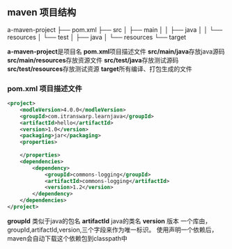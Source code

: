 

## maven 项目结构

a-maven-project
├── pom.xml
├── src
│   ├── main
│   │   ├── java
│   │   └── resources
│   └── test
│       ├── java
│       └── resources
└── target

**a-maven-project**是项目名
**pom.xml**项目描述文件
**src/main/java**存放java源码
**src/main/resources**存放资源文件
**src/test/java**存放测试源码
**src/test/resources**存放测试资源
**target**所有编译、打包生成的文件

### pom.xml 项目描述文件

```xml
<project>
    <modleVersion>4.0.0</modleVersion>
    <groupId>com.itranswarp.learnjava</groupId>
    <artifactId>hello</artifactId>
    <version>1.0</version>
    <packaging>jar</packaging>
    <properties>
        
    </properties>
    <dependencies>
        <dependency>
            <groupId>commons-logging</groupId>
            <artifactId>commons-logging</artifactId>
            <version>1.2</version>
        </dependency>
    </dependencies>
</project>
```

**groupId** 类似于java的包名
**artifactId** java的类名
**version** 版本
一个库由，groupId,artifactId,version,三个字段来作为唯一标识。
使用<dependency>声明一个依赖后，maven会自动下载这个依赖包到classpath中